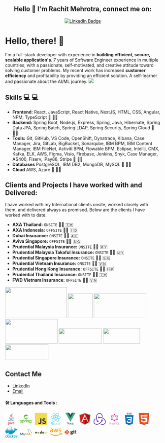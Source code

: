 <div id="header" align="center">
  <h2> Hello 👋 I'm Rachit Mehrotra, connect me on:</h2>
  <div id="badges">
    <a href="https://www.linkedin.com/in/rachit-mehrotra-io/">
      <img src="https://content.linkedin.com/content/dam/brand/site/img/logo/logo-r.png" alt="LinkedIn Badge" width="400" height="100"/>
    </a>
  </div>
</div>

# Hello, there! 👋

I'm a full-stack developer with experience in **building efficient, secure, scalable application's**.
7 years of Software Engineer experience in multiple countries; with a passionate, self-motivated, and creative attitude toward solving customer problems. 
My recent work has increased **customer efficiency** and profitability by providing an efficient solution. A self-learner and passionate about the AI/ML journey.
<img src="https://media.giphy.com/media/WUlplcMpOCEmTGBtBW/giphy.gif" width="30">

## Skills :computer: :computer:  

- **Frontend:** React, JavaScript, React Native, NextJS, HTML, CSS, Angular, NPM, TypeScript :rocket: 👨‍💻
- **Backend:** Spring Boot, Node.js, Express, Spring, Java, Hibernate, Spring Data JPA, Spring Batch, Spring LDAP, Spring Security, Spring Cloud :rocket: 👨‍💻
- **Tools:** Git, GitHub, VS Code, OpenShift, Dynatrace, Kibana, Case Manager, Jira, GitLab, BigBucket, Sonarqube, IBM BPM, IBM Content Manager, IBM FileNet, Activiti BPM, Flowable BPM, Eclipse, Intellij, CMX, Kafka, ELK, AWS, Figma, Visio, Firebase, Jenkins, Snyk, Case Manager, AS400, Fiserv, iPay88, Stripe  :rocket: 👨‍💻
- **Databases** PostgreSQL, IBM DB2, MongoDB, MySQL :rocket: 👨‍💻
- **Cloud** AWS, Azure :rocket: 👨‍💻
 
## Clients and Projects I have worked with and Delivered:
I have worked with my International clients onsite, worked closely with them, and delivered always as promised. Below are the clients I have worked with to date.
- **AXA Thailand:** `ONSITE` 👨‍💻 :thailand: 
- **AXA Indonesia:** `OFFSITE` 👨‍💻 :indonesia:
- **Dubai Insurance:** `ONSITE` 👨‍💻 :united_arab_emirates:
- **Aviva Singapore:**   `OFFSITE` 👨‍💻 :singapore:
- **Prudential Malaysia Insurance:**  `ONSITE` 👨‍💻 :malaysia: 
- **Prudential Malaysia Takaful Insurance:** `ONSITE` 👨‍💻 :malaysia: 
- **Prudential Singapore Insurance:** `ONSITE` 👨‍💻 :singapore: 
- **Prudential Vietnam Insurance:** `ONSITE` 👨‍💻 :vietnam:
- **Prudential Hong Kong Insurance:** `OFFSITE` 👨‍💻 :hong_kong:
- **Prudential Thailand Insurance:** `ONSITE` 👨‍💻 :thailand:
- **FWD Vietnam Insurance:** `OFFSITE` 👨‍💻 :vietnam: 
  
<div>
  <img src="https://www.prudential.com.my/export/sites/prudential-pamb/en/.galleries/images/prudential-malaysia-logo-1200x630.jpg" width="200" height="100">
   <img src="https://axa.co.id/o/axaone-theme/images/logo-axa.png" width="80" height="80"> 
  <img src="https://www.dubins.ae/dubins/portals/_default/Skins/Dubins/img/logo/logo.png" width="170" height="80">
  <img src="https://singlife.com/etc.clientlibs/asl-public/clientlibs/clientlib-base/resources/assets/logo/sl-logo-singlife.png" width="170" height="80">
  <img src="https://static.aviva.io/assets/logo/aviva-logo.svg" width="140" height="50">
  <img src="https://upload.wikimedia.org/wikipedia/commons/thumb/5/51/Logo_FWD.svg/800px-Logo_FWD.svg.png" width="120" height="50">
  <img src="https://www.myguardiangroup.com/images/lightLogo.webp" width="140" height="50">
</div>

## Contact Me

- [LinkedIn](https://www.linkedin.com/in/rachit-mehrotra-io/)
- [Email](rachitmehrotra04@gmail.com)


#### :hammer_and_wrench: Languages and Tools :
<div>
  <img src="https://github.com/devicons/devicon/blob/master/icons/java/java-original-wordmark.svg" title="Java" alt="Java" width="40" height="40"/>&nbsp;
  <img src="https://github.com/devicons/devicon/blob/master/icons/spring/spring-original-wordmark.svg" title="Spring" alt="Spring" width="40" height="40"/>&nbsp;
  <img src="https://github.com/devicons/devicon/blob/master/icons/javascript/javascript-original.svg" title="JavaScript" alt="JavaScript" width="40" height="40"/>&nbsp;
  <img src="https://github.com/devicons/devicon/blob/master/icons/react/react-original-wordmark.svg" title="React" alt="React" width="40" height="40"/>&nbsp;
  <img src="https://github.com/devicons/devicon/blob/master/icons/vuejs/vuejs-original-wordmark.svg" title="VueJS" alt="=VueJS" width="40" height="40"/>&nbsp;
  <img src="https://github.com/devicons/devicon/blob/master/icons/angularjs/angularjs-original.svg" title="Angular" alt="Angular" width="40" height="40"/>&nbsp;
  <img src="https://github.com/devicons/devicon/blob/master/icons/redux/redux-original.svg" title="Redux" alt="Redux " width="40" height="40"/>&nbsp;
  <img src="https://github.com/devicons/devicon/blob/master/icons/graphql/graphql-plain-wordmark.svg" title="GraphQL" alt="GraphQL" width="40" height="40"/>&nbsp;
  <img src="https://github.com/devicons/devicon/blob/master/icons/css3/css3-plain-wordmark.svg"  title="CSS3" alt="CSS" width="40" height="40"/>&nbsp;
  <img src="https://github.com/devicons/devicon/blob/master/icons/html5/html5-original.svg" title="HTML5" alt="HTML" width="40" height="40"/>&nbsp;
  <img src="https://github.com/devicons/devicon/blob/master/icons/docker/docker-plain-wordmark.svg" title="Docker" alt="Docker" width="40" height="40"/>&nbsp;
  <img src="https://github.com/devicons/devicon/blob/master/icons/mysql/mysql-original-wordmark.svg" title="MySQL"  alt="MySQL" width="40" height="40"/>&nbsp;
  <img src="https://github.com/devicons/devicon/blob/master/icons/nodejs/nodejs-original-wordmark.svg" title="NodeJS" alt="NodeJS" width="40" height="40"/>&nbsp;
  <img src="https://github.com/devicons/devicon/blob/master/icons/amazonwebservices/amazonwebservices-plain-wordmark.svg" title="AWS" alt="AWS" width="40" height="40"/>&nbsp;
  <img src="https://github.com/devicons/devicon/blob/master/icons/git/git-original-wordmark.svg" title="Git" **alt="Git" width="40" height="40"/>
</div>


<!---
rachitmeck/rachitmeck is a ✨ special ✨ repository because its `README.md` (this file) appears on your GitHub profile.
You can click the Preview link to take a look at your changes.
--->

